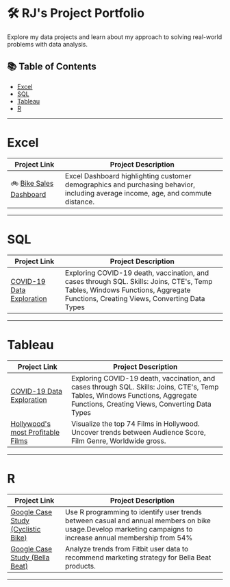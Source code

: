 # 🛠 RJ's Project Portfolio

Explore my data projects and learn about my approach to solving real-world problems with data analysis.

## 📚 Table of Contents
- [Excel](#excel)
- [SQL](#sql)
- [Tableau](#tableau)
- [R](#r)

***

# Excel

| Project Link | Project Description | 
|---|---|
|🚲 [Bike Sales Dashboard](https://github.com/reyyeezy/bike-sales-dashboard-excel)| Excel Dashboard highlighting customer demographics and purchasing behavior, including average income, age, and commute distance.|



***

# SQL

| Project Link | Project Description | 
|---|---|
| [COVID-19 Data Exploration](https://github.com/reyyeezy/covid19-data-exploration) | Exploring COVID-19 death, vaccination, and cases through SQL. Skills: Joins, CTE's, Temp Tables, Windows Functions, Aggregate Functions, Creating Views, Converting Data Types|

***

# Tableau

| Project Link | Project Description | 
|---|---|
|[COVID-19 Data Exploration](https://public.tableau.com/app/profile/jeffrey.david/viz/COVID-19Dashboard_16739315695520/Dashboard1) | Exploring COVID-19 death, vaccination, and cases through SQL. Skills: Joins, CTE's, Temp Tables, Windows Functions, Aggregate Functions, Creating Views, Converting Data Types|
|[Hollywood's most Profitable Films](https://public.tableau.com/app/profile/jeffrey.david/viz/HollywoodsMostProfitable_16803245086600/Dashboard1) | Visualize the top 74 Films in Hollywood. Uncover trends between Audience Score, Film Genre, Worldwide gross.

***

# R

| Project Link | Project Description | 
|---|---|
| [Google Case Study (Cyclistic Bike)](https://www.kaggle.com/code/rjeffreydavid/cyclistic-bike-share-case-study) | Use R programming to identify user trends between casual and annual members on bike usage.Develop marketing campaigns to increase annual membership from 54% |
| [Google Case Study (Bella Beat)](https://www.kaggle.com/code/rjeffreydavid/bellabeat-data-analysis-in-r) | Analyze trends from Fitbit user data to recommend marketing strategy for Bella Beat products.

***
